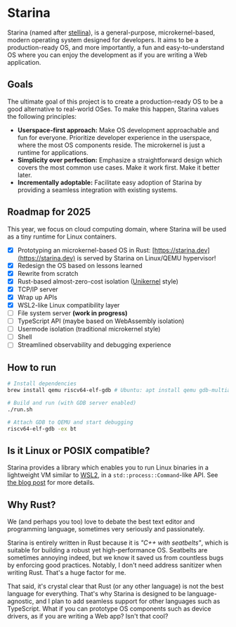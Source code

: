 # Starina

Starina (named after [stellina](https://en.wiktionary.org/wiki/stellina)), is a general-purpose, microkernel-based, modern operating system designed for developers. It aims to be a production-ready OS, and more importantly, a fun and easy-to-understand OS where you can enjoy the development as if you are writing a Web application.

## Goals

The ultimate goal of this project is to create a production-ready OS to be a good alternative to real-world OSes. To make this happen, Starina values the following principles:

- **Userspace-first approach:** Make OS development approachable and fun for everyone. Prioritize developer experience in the userspace, where the most OS components reside. The microkernel is just a runtime for applications.
- **Simplicity over perfection:** Emphasize a straightforward design which covers the most common use cases. Make it work first. Make it better later.
- **Incrementally adoptable:** Facilitate easy adoption of Starina by providing a seamless integration with existing systems.

## Roadmap for 2025

This year, we focus on cloud computing domain, where Starina will be used as a tiny runtime for Linux containers.

- [x] Prototyping an microkernel-based OS in Rust: [https://starina.dev](https://starina.dev) is served by Starina on Linux/QEMU hypervisor!
- [x] Redesign the OS based on lessons learned
- [x] Rewrite from scratch
- [x] Rust-based almost-zero-cost isolation ([Unikernel](https://en.wikipedia.org/wiki/Unikernel) style)
- [x] TCP/IP server
- [x] Wrap up APIs
- [x] WSL2-like Linux compatibility layer
- [ ] File system server **(work in progress)**
- [ ] TypeScript API (maybe based on WebAssembly isolation)
- [ ] Usermode isolation (traditional microkernel style)
- [ ] Shell
- [ ] Streamlined observability and debugging experience

## How to run

```bash
# Install dependencies
brew install qemu riscv64-elf-gdb # Ubuntu: apt install qemu gdb-multiarch

# Build and run (with GDB server enabled)
./run.sh

# Attach GDB to QEMU and start debugging
riscv64-elf-gdb -ex bt
```

## Is it Linux or POSIX compatible?

Starina provides a library which enables you to run Linux binaries in a lightweight VM similar to [WSL2](https://learn.microsoft.com/en-us/windows/wsl/about#what-is-wsl-2), in a `std::process::Command`-like API. See [the blog post](https://seiya.me/blog/hypervisor-as-a-library) for more details.

## Why Rust?

We (and perhaps you too) love to debate the best text editor and programming language, sometimes very seriously and passionately.

Starina is entirely written in Rust because it is *"C++ with seatbelts"*, which is suitable for building a robust yet high-performance OS. Seatbelts are sometimes annoying indeed, but we know it saved us from countless bugs by enforcing good practices. Notably, I don't need address sanitizer when writing Rust. That's a huge factor for me.

That said, it's crystal clear that Rust (or any other language) is not the best language for everything. That's why Starina is designed to be language-agnostic, and I plan to add seamless support for other languages such as TypeScript. What if you can prototype OS components such as device drivers, as if you are writing a Web app? Isn't that cool?
